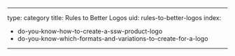 
---
type: category
title: Rules to Better Logos
uid: rules-to-better-logos
index:
 - do-you-know-how-to-create-a-ssw-product-logo
 - do-you-know-which-formats-and-variations-to-create-for-a-logo
---



